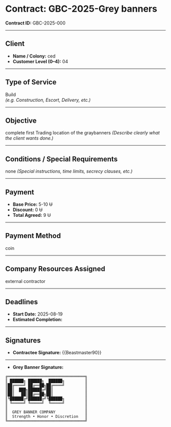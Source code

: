 # Contract: GBC-2025-Grey banners

**Contract ID:** GBC-2025-000 

---

## Client

- **Name / Colony:** ced 
- **Customer Level (0–4):** 04

---

## Type of Service
Build  
*(e.g. Construction, Escort, Delivery, etc.)*

---

## Objective
complete first Trading location of the graybanners
*(Describe clearly what the client wants done.)*

---

## Conditions / Special Requirements
none 
*(Special instructions, time limits, secrecy clauses, etc.)*

---

## Payment

- **Base Price:** 5-10  Ʉ 
- **Discount:** 0 Ʉ 
- **Total Agreed:** 9 Ʉ

---

## Payment Method

coin 

---

## Company Resources Assigned
external contractor 

---

## Deadlines

- **Start Date:** 2025-08-19  
- **Estimated Completion:**  

---

## Signatures


- **Contractee Signature:** {{Beastmaster90}}  


---

- **Grey Banner Signature:** 
```
╔══════════════════════════════════╗
║ ██████╗ ██████╗  ██████╗         ║
║██╔════╝ ██╔══██╗██╔════╝         ║
║██║  ███╗██████╔╝██║              ║
║██║   ██║██╔══██╗██║              ║
║╚██████╔╝██████╔╝╚██████╗         ║
║ ╚═════╝ ╚═════╝  ╚═════╝         ║
║                                  ║
║  GREY BANNER COMPANY             ║
║  Strength • Honor • Discretion   ║
╚══════════════════════════════════╝
